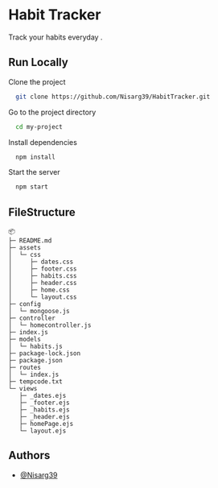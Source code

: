 
# Habit Tracker

Track your habits everyday . 


## Run Locally

Clone the project

```bash
  git clone https://github.com/Nisarg39/HabitTracker.git
```

Go to the project directory

```bash
  cd my-project
```

Install dependencies

```bash
  npm install
```

Start the server

```bash
  npm start
```


## FileStructure

```
📦 
├─ README.md
├─ assets
│  └─ css
│     ├─ dates.css
│     ├─ footer.css
│     ├─ habits.css
│     ├─ header.css
│     ├─ home.css
│     └─ layout.css
├─ config
│  └─ mongoose.js
├─ controller
│  └─ homecontroller.js
├─ index.js
├─ models
│  └─ habits.js
├─ package-lock.json
├─ package.json
├─ routes
│  └─ index.js
├─ tempcode.txt
└─ views
   ├─ _dates.ejs
   ├─ _footer.ejs
   ├─ _habits.ejs
   ├─ _header.ejs
   ├─ homePage.ejs
   └─ layout.ejs
```
## Authors

- [@Nisarg39](https://github.com/Nisarg39)

